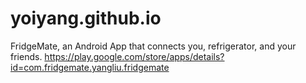 # yoiyang.github.io
FridgeMate, an Android App that connects you, refrigerator, and your friends.
https://play.google.com/store/apps/details?id=com.fridgemate.yangliu.fridgemate
